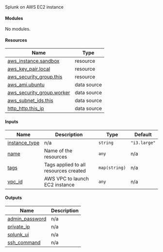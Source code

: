 Splunk on AWS EC2 instance

#### Modules

No modules.

#### Resources

| Name | Type |
|------|------|
| [aws_instance.sandbox](https://registry.terraform.io/providers/hashicorp/aws/latest/docs/resources/instance) | resource |
| [aws_key_pair.local](https://registry.terraform.io/providers/hashicorp/aws/latest/docs/resources/key_pair) | resource |
| [aws_security_group.this](https://registry.terraform.io/providers/hashicorp/aws/latest/docs/resources/security_group) | resource |
| [aws_ami.ubuntu](https://registry.terraform.io/providers/hashicorp/aws/latest/docs/data-sources/ami) | data source |
| [aws_security_group.worker](https://registry.terraform.io/providers/hashicorp/aws/latest/docs/data-sources/security_group) | data source |
| [aws_subnet_ids.this](https://registry.terraform.io/providers/hashicorp/aws/latest/docs/data-sources/subnet_ids) | data source |
| [http_http.this_ip](https://registry.terraform.io/providers/hashicorp/http/latest/docs/data-sources/http) | data source |

#### Inputs

| Name | Description | Type | Default |
|------|-------------|------|---------|
| <a name="input_instance_type"></a> [instance_type](#input_instance_type) | n/a | `string` | `"i3.large"` |
| <a name="input_name"></a> [name](#input_name) | Name of the resources | `any` | n/a |
| <a name="input_tags"></a> [tags](#input_tags) | Tags applied to all resources created | `map(string)` | n/a |
| <a name="input_vpc_id"></a> [vpc_id](#input_vpc_id) | AWS VPC to launch EC2 instance | `any` | n/a |

#### Outputs

| Name | Description |
|------|-------------|
| <a name="output_admin_password"></a> [admin_password](#output_admin_password) | n/a |
| <a name="output_private_ip"></a> [private_ip](#output_private_ip) | n/a |
| <a name="output_splunk_ui"></a> [splunk_ui](#output_splunk_ui) | n/a |
| <a name="output_ssh_command"></a> [ssh_command](#output_ssh_command) | n/a |
